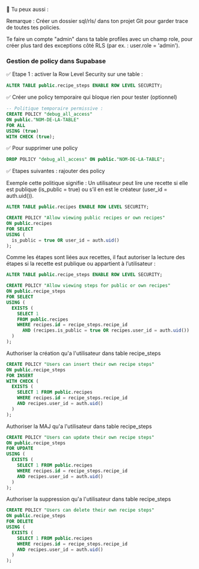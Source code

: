 🧰 Tu peux aussi :

Remarque : Créer un dossier sql/rls/ dans ton projet Git pour garder trace de toutes tes policies.

Te faire un compte "admin" dans ta table profiles avec un champ role, pour créer plus tard des exceptions côté RLS (par ex. : user.role = 'admin').

### Gestion de policy dans Supabase

✅ Etape 1 : activer la Row Level Security sur une table :

```sql
ALTER TABLE public.recipe_steps ENABLE ROW LEVEL SECURITY;
```

✅ Créer une policy temporaire qui bloque rien pour tester (optionnel)

```sql
-- Politique temporaire permissive :
CREATE POLICY "debug_all_access"
ON public."NOM-DE-LA-TABLE"
FOR ALL
USING (true)
WITH CHECK (true);
```

✅ Pour supprimer une policy

```sql
DROP POLICY "debug_all_access" ON public."NOM-DE-LA-TABLE";
```

✅ Etapes suivantes : rajouter des policy

Exemple cette politique signifie :
Un utilisateur peut lire une recette si elle est publique (is_public = true) ou s’il en est le créateur (user_id = auth.uid()).

```sql
ALTER TABLE public.recipes ENABLE ROW LEVEL SECURITY;

CREATE POLICY "Allow viewing public recipes or own recipes"
ON public.recipes
FOR SELECT
USING (
  is_public = true OR user_id = auth.uid()
);
```

Comme les étapes sont liées aux recettes, il faut autoriser la lecture des étapes si la recette est publique ou appartient à l’utilisateur :

```sql
ALTER TABLE public.recipe_steps ENABLE ROW LEVEL SECURITY;

CREATE POLICY "Allow viewing steps for public or own recipes"
ON public.recipe_steps
FOR SELECT
USING (
  EXISTS (
    SELECT 1
    FROM public.recipes
    WHERE recipes.id = recipe_steps.recipe_id
      AND (recipes.is_public = true OR recipes.user_id = auth.uid())
  )
);
```

Authoriser la création qu'a l'utilisateur dans table recipe_steps

```sql
CREATE POLICY "Users can insert their own recipe steps"
ON public.recipe_steps
FOR INSERT
WITH CHECK (
  EXISTS (
    SELECT 1 FROM public.recipes
    WHERE recipes.id = recipe_steps.recipe_id
    AND recipes.user_id = auth.uid()
  )
);
```

Authoriser la MAJ qu'a l'utilisateur dans table recipe_steps

```sql
CREATE POLICY "Users can update their own recipe steps"
ON public.recipe_steps
FOR UPDATE
USING (
  EXISTS (
    SELECT 1 FROM public.recipes
    WHERE recipes.id = recipe_steps.recipe_id
    AND recipes.user_id = auth.uid()
  )
);
```

Authoriser la suppression qu'a l'utilisateur dans table recipe_steps

```sql
CREATE POLICY "Users can delete their own recipe steps"
ON public.recipe_steps
FOR DELETE
USING (
  EXISTS (
    SELECT 1 FROM public.recipes
    WHERE recipes.id = recipe_steps.recipe_id
    AND recipes.user_id = auth.uid()
  )
);
```
